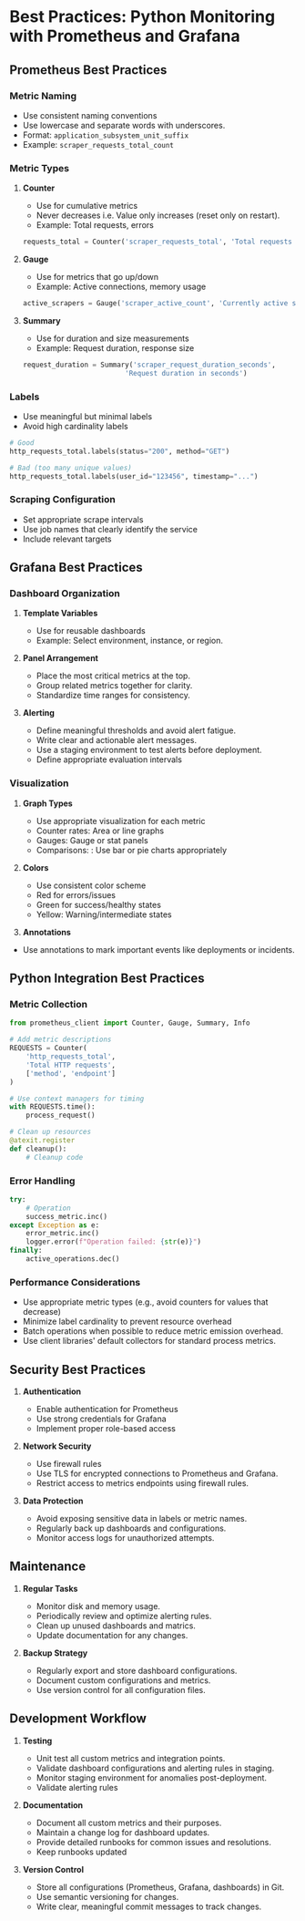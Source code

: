 # Best Practices: Python Monitoring with Prometheus and Grafana

## Prometheus Best Practices

### Metric Naming
- Use consistent naming conventions
- Use lowercase and separate words with underscores.
- Format: `application_subsystem_unit_suffix`
- Example: `scraper_requests_total_count`

### Metric Types
1. **Counter**
   - Use for cumulative metrics
   - Never decreases i.e. Value only increases (reset only on restart).
   - Example: Total requests, errors
   ```python
   requests_total = Counter('scraper_requests_total', 'Total requests made')
   ```

2. **Gauge**
   - Use for metrics that go up/down
   - Example: Active connections, memory usage
   ```python
   active_scrapers = Gauge('scraper_active_count', 'Currently active scrapers')
   ```

3. **Summary**
   - Use for duration and size measurements
   - Example: Request duration, response size
   ```python
   request_duration = Summary('scraper_request_duration_seconds', 
                            'Request duration in seconds')
   ```

### Labels
- Use meaningful but minimal labels
- Avoid high cardinality labels
```python
# Good
http_requests_total.labels(status="200", method="GET")

# Bad (too many unique values)
http_requests_total.labels(user_id="123456", timestamp="...")
```

### Scraping Configuration
- Set appropriate scrape intervals
- Use job names that clearly identify the service
- Include relevant targets

## Grafana Best Practices

### Dashboard Organization
1. **Template Variables**
   - Use for reusable dashboards
   - Example:  Select environment, instance, or region.

2. **Panel Arrangement**
   - Place the most critical metrics at the top.
   - Group related metrics together for clarity.
   - Standardize time ranges for consistency.

3. **Alerting**
   - Define meaningful thresholds and avoid alert fatigue.
   - Write clear and actionable alert messages.
   - Use a staging environment to test alerts before deployment.
   - Define appropriate evaluation intervals

### Visualization
1. **Graph Types**
   - Use appropriate visualization for each metric
   - Counter rates: Area or line graphs
   - Gauges: Gauge or stat panels
   - Comparisons: : Use bar or pie charts appropriately


2. **Colors**
   - Use consistent color scheme
   - Red for errors/issues
   - Green for success/healthy states
   - Yellow: Warning/intermediate states

3. **Annotations**
- Use annotations to mark important events like deployments or incidents.

## Python Integration Best Practices

### Metric Collection
```python
from prometheus_client import Counter, Gauge, Summary, Info

# Add metric descriptions
REQUESTS = Counter(
    'http_requests_total',
    'Total HTTP requests',
    ['method', 'endpoint']
)

# Use context managers for timing
with REQUESTS.time():
    process_request()

# Clean up resources
@atexit.register
def cleanup():
    # Cleanup code
```

### Error Handling
```python
try:
    # Operation
    success_metric.inc()
except Exception as e:
    error_metric.inc()
    logger.error(f"Operation failed: {str(e)}")
finally:
    active_operations.dec()
```

### Performance Considerations
- Use appropriate metric types  (e.g., avoid counters for values that decrease)
- Minimize label cardinality to prevent resource overhead
- Batch operations when possible to reduce metric emission overhead.
- Use client libraries' default collectors for standard process metrics.

## Security Best Practices

1. **Authentication**
   - Enable authentication for Prometheus
   - Use strong credentials for Grafana
   - Implement proper role-based access

2. **Network Security**
   - Use firewall rules
   - Use TLS for encrypted connections to Prometheus and Grafana.
   - Restrict access to metrics endpoints using firewall rules.

3. **Data Protection**
   - Avoid exposing sensitive data in labels or metric names.
   - Regularly back up dashboards and configurations.
   - Monitor access logs for unauthorized attempts.

## Maintenance

1. **Regular Tasks**
   - Monitor disk and memory usage.
   - Periodically review and optimize alerting rules.
   - Clean up unused dashboards and matrics.
   - Update documentation for any changes.

2. **Backup Strategy**
   - Regularly export and store dashboard configurations.
   - Document custom configurations and metrics.
   - Use version control for all configuration files.

## Development Workflow

1. **Testing**
   - Unit test all custom metrics and integration points.
   - Validate dashboard configurations and alerting rules in staging.
   - Monitor staging environment for anomalies post-deployment.
   - Validate alerting rules

2. **Documentation**
   - Document all custom metrics and their purposes.
   - Maintain a change log for dashboard updates.
   - Provide detailed runbooks for common issues and resolutions.
   - Keep runbooks updated

3. **Version Control**
   - Store all configurations (Prometheus, Grafana, dashboards) in Git.
   - Use semantic versioning for changes.
   - Write clear, meaningful commit messages to track changes.

